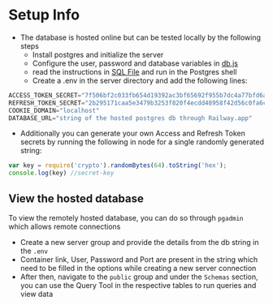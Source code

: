 # Setup Info
- The database is hosted online but can be tested locally by the following steps
  - Install postgres and initialize the server
  - Configure the user, password and database variables in [db.js](db.js)
  - read the instructions in [SQL File](database.sql) and run in the Postgres shell
  - Create a .env in the server directory and add the following lines:
```ts
ACCESS_TOKEN_SECRET="7f506bf2c033fb654d19392ac3bf65692f955b7dc4a77bfd6a7185f86f4762be0eb4d37d9d4761e2a56cfcf13503e65dc1066e5646896cc21c42623828416fdb"
REFRESH_TOKEN_SECRET="2b295171caa5e3479b3253f820f4ecdd48958f42d56c0fa6c827bcdc13900a700f068f1f5aaea7e33d5f86a825637ffb11c8b03001cd9531a08efff17c863e47"
COOKIE_DOMAIN="localhost"
DATABASE_URL="string of the hosted postgres db through Railway.app"
```
- Additionally you can generate your own Access and Refresh Token secrets by running the following in node for a single randomly generated string:

```js
var key = require('crypto').randomBytes(64).toString('hex');
console.log(key) //secret-key
```
## View the hosted database

To view the remotely hosted database, you can do so through ``pgadmin`` which allows remote connections 

- Create a new server group and provide the details from the db string in the ``.env``
- Container link, User, Password and Port are present in the string which need to be filled in the options while creating a new server connection
- After then, navigate to the ``public`` group and under the ``Schemas`` section, you can use the Query Tool in the respective tables to run queries and view data